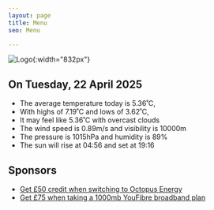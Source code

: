 ```yaml
---
layout: page
title: Menu
seo: Menu

---
```


![Logo](/images/logo.jpg){:width="832px"}

<!-- weather_marker starts -->
## On Tuesday, 22 April 2025

- The average temperature today is 5.36˚C,
- With highs of 7.19˚C and lows of 3.62˚C,
- It may feel like 5.36˚C with overcast clouds
- The wind speed is 0.89m/s and visibility is 10000m
- The pressure is 1015hPa and humidity is 89%
- The sun will rise at 04:56 and set at 19:16

<!-- weather_marker ends -->

## Sponsors

- [Get £50 credit when switching to Octopus Energy](https://bit.ly/3oD1nnS)
- [Get £75 when taking a 1000mb YouFibre broadband plan](https://aklam.io/91zWhU?)

